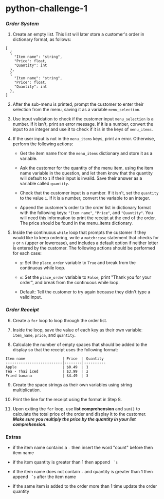 # python-challenge-1
### *Order System*
1. Create an empty list. This list will later store a customer's order in dictionary format, as follows:
```
[
  {
    "Item name": "string",
    "Price": float,
    "Quantity": int
  },
  {
    "Item name": "string",
    "Price": float,
    "Quantity": int
  },
]
```

2. After the sub-menu is printed, prompt the customer to enter their selection from the menu, saving it as a variable ```menu_selection```.

3. Use input validation to check if the customer input ```menu_selection``` is a number. If it isn't, print an error message. If it is a number, convert the input to an integer and use it to check if it is in the keys of ```menu_items```.

4. If the user input is not in the ```menu_items``` keys, print an error. Otherwise, perform the following actions:

    - Get the item name from the ```menu_items``` dictionary and store it as a variable.

    - Ask the customer for the quantity of the menu item, using the item name variable in the question, and let them know that the quantity will default to ```1``` if their input is invalid. Save their answer as a variable called ```quantity```.

    - Check that the customer input is a number. If it isn't, set the ```quantity``` to the value ```1```. If it is a number, convert the variable to an integer.

    - Append the customer's order to the order list in dictionary format with the following keys: ```"Item name"```, ```"Price"```, and ```"Quantity"```. You will need this information to print the receipt at the end of the order. The price should be found in the menu_items dictionary.

5. Inside the continuous ```while``` loop that prompts the customer if they would like to keep ordering, write a ```match:case``` statement that checks for ```y``` or ```n``` (upper or lowercase), and includes a default option if neither letter is entered by the customer. The following actions should be performed for each case:

    - ```y```: Set the ```place_order``` variable to ```True``` and break from the continuous while loop.

    - ```n```: Set the ```place_order``` variable to ```False```, print "Thank you for your order", and break from the continuous while loop.

    - Default: Tell the customer to try again because they didn't type a valid input.

### *Order Receipt*
6. Create a ```for``` loop to loop through the order list.

7. Inside the loop, save the value of each key as their own variable: ```item_name```, ```price```, and ```quantity```.

8. Calculate the number of empty spaces that should be added to the display so that the receipt uses the following format:
```
Item name                 | Price  | Quantity
--------------------------|--------|----------
Apple                     | $0.49  | 1
Tea - Thai iced           | $3.99  | 2
Fried banana              | $4.49  | 3
```
9. Create the space strings as their own variables using string multiplication.

10. Print the line for the receipt using the format in Step 8.

11. Upon exiting the ```for``` loop, use **list comprehension** and ```sum()``` to calculate the total price of the order and display it to the customer. ***Make sure you multiply the price by the quantity in your list comprehension.***

### Extras 
- if the item name contains a ```-``` then insert the word "count" before then item name 
- if the item quantity is greater than 1 then append ``` `s``` 
- if the item name does not contain ```-``` and quantity is greater than 1 then append ``` `s``` after the item name 

- if the same item is added to the order more than 1 time update the order quantity
